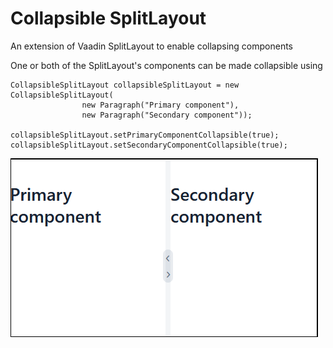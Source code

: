 # Collapsible SplitLayout

An extension of Vaadin SplitLayout to enable collapsing components

One or both of the SplitLayout's components can be made collapsible using
```
CollapsibleSplitLayout collapsibleSplitLayout = new CollapsibleSplitLayout(
                new Paragraph("Primary component"),
                new Paragraph("Secondary component"));

collapsibleSplitLayout.setPrimaryComponentCollapsible(true);
collapsibleSplitLayout.setSecondaryComponentCollapsible(true);
```

![collapsible-layout.png](collapsible-layout.png?raw=true")
